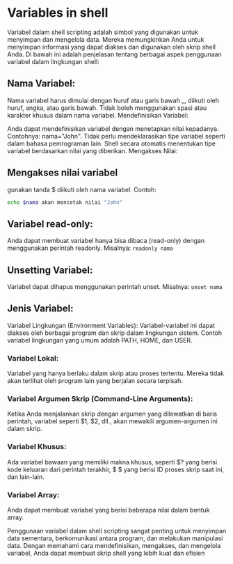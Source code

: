 # Variables in shell

Variabel dalam shell scripting adalah simbol yang digunakan untuk menyimpan dan mengelola data. Mereka memungkinkan Anda untuk menyimpan informasi yang dapat diakses dan digunakan oleh skrip shell Anda. Di bawah ini adalah penjelasan tentang berbagai aspek penggunaan variabel dalam lingkungan shell:

## Nama Variabel:

Nama variabel harus dimulai dengan huruf atau garis bawah _, diikuti oleh huruf, angka, atau garis bawah.
Tidak boleh menggunakan spasi atau karakter khusus dalam nama variabel.
Mendefinisikan Variabel:

Anda dapat mendefinisikan variabel dengan menetapkan nilai kepadanya. Contohnya: nama="John".
Tidak perlu mendeklarasikan tipe variabel seperti dalam bahasa pemrograman lain. Shell secara otomatis menentukan tipe variabel berdasarkan nilai yang diberikan.
Mengakses Nilai:

## Mengakses nilai variabel
gunakan tanda $ diikuti oleh nama variabel. Contoh: 
```sh
echo $nama akan mencetak nilai "John"
```
## Variabel read-only:

Anda dapat membuat variabel hanya bisa dibaca (read-only) dengan menggunakan perintah readonly. Misalnya: `readonly nama`

## Unsetting Variabel:

Variabel dapat dihapus menggunakan perintah unset. Misalnya: `unset nama`

## Jenis Variabel:

Variabel Lingkungan (Environment Variables): Variabel-variabel ini dapat diakses oleh berbagai program dan skrip dalam lingkungan sistem. Contoh variabel lingkungan yang umum adalah PATH, HOME, dan USER.

### Variabel Lokal: 
Variabel yang hanya berlaku dalam skrip atau proses tertentu. Mereka tidak akan terlihat oleh program lain yang berjalan secara terpisah.

### Variabel Argumen Skrip (Command-Line Arguments): 
Ketika Anda menjalankan skrip dengan argumen yang dilewatkan di baris perintah, variabel seperti $1, $2, dll., akan mewakili argumen-argumen ini dalam skrip.

### Variabel Khusus: 
Ada variabel bawaan yang memiliki makna khusus, seperti $? yang berisi kode keluaran dari perintah terakhir, $ $ yang berisi ID proses skrip saat ini, dan lain-lain.

### Variabel Array: 
Anda dapat membuat variabel yang berisi beberapa nilai dalam bentuk array.

Penggunaan variabel dalam shell scripting sangat penting untuk menyimpan data sementara, berkomunikasi antara program, dan melakukan manipulasi data. Dengan memahami cara mendefinisikan, mengakses, dan mengelola variabel, Anda dapat membuat skrip shell yang lebih kuat dan efisien
